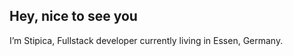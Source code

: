 ## Hey, nice to see you

I’m Stipica, Fullstack developer currently living in Essen, Germany.




<!---
stivi00/stivi00 is a ✨ special ✨ repository because its `README.md` (this file) appears on your GitHub profile.
You can click the Preview link to take a look at your changes.
--->
